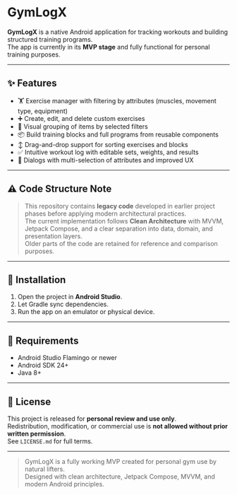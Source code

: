 # GymLogX

**GymLogX** is a native Android application for tracking workouts and building structured training programs.  
The app is currently in its **MVP stage** and fully functional for personal training purposes.

---

## ✨ Features

- 🏋️ Exercise manager with filtering by attributes (muscles, movement type, equipment)
- ➕ Create, edit, and delete custom exercises
- 🧠 Visual grouping of items by selected filters
- 📦 Build training blocks and full programs from reusable components
- ↕️ Drag-and-drop support for sorting exercises and blocks
- ✅ Intuitive workout log with editable sets, weights, and results
- 🔘 Dialogs with multi-selection of attributes and improved UX

---

## ⚠️ Code Structure Note

> This repository contains **legacy code** developed in earlier project phases before applying modern architectural practices.  
> The current implementation follows **Clean Architecture** with MVVM, Jetpack Compose, and a clear separation into data, domain, and presentation layers.  
> Older parts of the code are retained for reference and comparison purposes.

---

## 🚀 Installation

1. Open the project in **Android Studio**.
2. Let Gradle sync dependencies.
3. Run the app on an emulator or physical device.

---

## 📱 Requirements

- Android Studio Flamingo or newer
- Android SDK 24+
- Java 8+

---

## 📄 License

This project is released for **personal review and use only**.  
Redistribution, modification, or commercial use is **not allowed without prior written permission**.  
See `LICENSE.md` for full terms.

---

> GymLogX is a fully working MVP created for personal gym use by natural lifters.  
> Designed with clean architecture, Jetpack Compose, MVVM, and modern Android principles.
